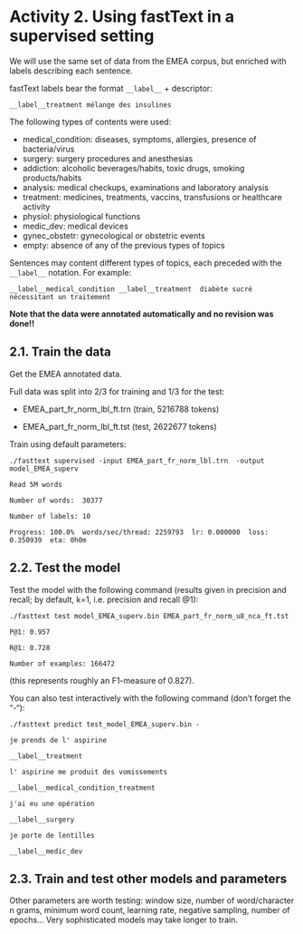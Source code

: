 # Activity 2. Using fastText in a supervised setting

We will use the same set of data from the EMEA corpus, but enriched with labels describing each sentence. 

fastText labels bear the format `__label__` + descriptor:

`__label__treatment mélange des insulines`

The following types of contents were used:

* medical_condition: diseases, symptoms, allergies, presence of bacteria/virus
*	surgery: surgery procedures and anesthesias
*	addiction: alcoholic beverages/habits, toxic drugs, smoking products/habits
*	analysis: medical checkups, examinations and laboratory analysis
*	treatment: medicines, treatments, vaccins, transfusions or healthcare activity
*	physiol: physiological functions
*	medic_dev: medical devices
*	gynec_obstetr: gynecological or obstetric events
*	empty: absence of any of the previous types of topics

Sentences may content different types of topics, each preceded with the `__label__` notation. For example:

`__label__medical_condition __label__treatment  diabète sucré nécessitant un traitement`

**Note that the data were annotated automatically and no revision was done!!**

## 2.1. Train the data

Get the EMEA annotated data.

Full data was split into 2/3 for training and 1/3 for the test:

*	EMEA_part_fr_norm_lbl_ft.trn (train, 5216788 tokens)

*	EMEA_part_fr_norm_lbl_ft.tst (test, 2622677 tokens)

Train using default parameters:

`./fasttext supervised -input EMEA_part_fr_norm_lbl.trn  -output model_EMEA_superv`

`Read 5M words`

`Number of words:  30377`

`Number of labels: 10`

`Progress: 100.0%  words/sec/thread: 2259793  lr: 0.000000  loss: 0.350939  eta: 0h0m`


## 2.2. Test the model

 Test the model with the following command (results given in precision and recall; by default, k=1, i.e. precision and recall @1): 

`./fasttext test model_EMEA_superv.bin EMEA_part_fr_norm_u8_nca_ft.tst`

`P@1: 0.957`

`R@1: 0.728`

`Number of examples: 166472`

(this represents roughly an F1-measure of 0.827).

You can also test interactively with the following command (don’t forget the “-“): 

`./fasttext predict test_model_EMEA_superv.bin -`

`je prends de l' aspirine`

`__label__treatment`

`l' aspirine me produit des vomissements`

`__label__medical_condition_treatment`

`j'ai eu une opération`

`__label__surgery`

`je porte de lentilles`

`__label__medic_dev`

## 2.3. Train and test other models and parameters

Other parameters are worth testing: window size, number of word/character n grams, minimum word count, learning rate, negative sampling, number of epochs… Very sophisticated models may take longer to train. 

